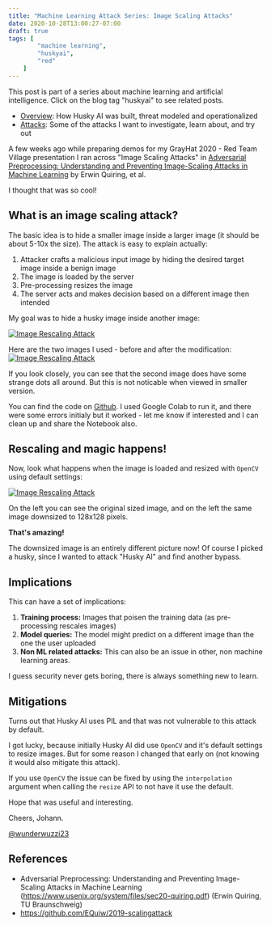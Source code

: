 ```yaml
---
title: "Machine Learning Attack Series: Image Scaling Attacks"
date: 2020-10-28T13:00:27-07:00
draft: true
tags: [
        "machine learning",
        "huskyai",
        "red"
    ]
---
```



This post is part of a series about machine learning and artificial intelligence. Click on the blog tag "huskyai" to see related posts. 

* [Overview](/blog/posts/2020/husky-ai-walkthrough/): How Husky AI was built, threat modeled and operationalized
* [Attacks](/blog/posts/2020/husky-ai-threat-modeling-machine-learning/): Some of the attacks I want to investigate, learn about, and try out

A few weeks ago while preparing demos for my GrayHat 2020 - Red Team Village presentation I ran across "Image Scaling Attacks" in [Adversarial Preprocessing: Understanding and Preventing Image-Scaling Attacks in Machine Learning](https://www.usenix.org/system/files/sec20-quiring.pdf) by Erwin Quiring, et al.

I thought that was so cool!

## What is an image scaling attack?

The basic idea is to hide a smaller image inside a larger image (it should be about 5-10x the size). The attack is easy to explain actually:

1. Attacker crafts a malicious input image by hiding the desired target image inside a benign image
2. The image is loaded by the server
3. Pre-processing resizes the image
4. The server acts and makes decision based on a different image then intended

My goal was to hide a husky image inside another image:

[![Image Rescaling Attack](/blog/images/2020/image-rescale-attack.gif)](/blog/images/2020/image-rescale-attack.gif)

Here are the two images I used - before and after the modification:
[![Image Rescaling Attack](/blog/images/2020/image-rescaling-attack-schoenbrunn.png)](/blog/images/2020/image-rescaling-attack-schoenbrunn.png)

If you look closely, you can see that the second image does have some strange dots all around. But this is not noticable when viewed in smaller version. 

You can find the code on [Github](https://github.com/EQuiw/2019-scalingattack). I used Google Colab to run it, and there were some errors initialy but it worked - let me know if interested and I can clean up and share the Notebook also.

## Rescaling and magic happens!

Now, look what happens when the image is loaded and resized with `OpenCV` using default settings:

[![Image Rescaling Attack](/blog/images/2020/image-rescaling-attack.png)](/blog/images/2020/image-rescaling-attack.png)

On the left you can see the original sized image, and on the left the same image downsized to 128x128 pixels. 

**That's amazing!**  

The downsized image is an entirely different picture now! Of course I picked a husky, since I wanted to attack "Husky AI" and find another bypass.

## Implications

This can have a set of implications:

1. **Training process:** Images that poisen the training data (as pre-processing rescales images)
2. **Model queries:** The model might predict on a different image than the one the user uploaded
3. **Non ML related attacks:** This can also be an issue in other, non machine learning areas.

I guess security never gets boring, there is always something new to learn.

## Mitigations

Turns out that Husky AI uses PIL and that was not vulnerable to this attack by default. 

I got lucky, because initially Husky AI did use `OpenCV` and it's default settings to resize images. But for some reason I changed that early on (not knowing it would also mitigate this attack). 

If you use `OpenCV` the issue can be fixed by using the `interpolation` argument when calling the `resize` API to not have it use the default.

Hope that was useful and interesting.

Cheers,
Johann.

[@wunderwuzzi23](https://twitter.com/wunderwuzzi23)

## References

* Adversarial Preprocessing: Understanding and Preventing Image-Scaling Attacks in Machine Learning (https://www.usenix.org/system/files/sec20-quiring.pdf) (Erwin Quiring, TU Braunschweig)
* https://github.com/EQuiw/2019-scalingattack